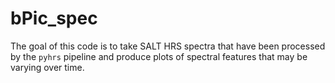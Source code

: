 # bPic_spec

The goal of this code is to take SALT HRS spectra that have been processed by the `pyhrs` pipeline and produce
plots of spectral features that may be varying over time. 
